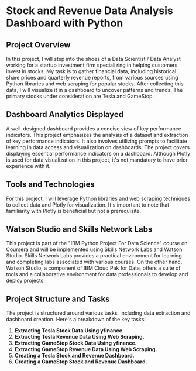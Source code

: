 # Stock and Revenue Data Analysis Dashboard with Python

## Project Overview
In this project, I will step into the shoes of a Data Scientist / Data Analyst working for a startup investment firm specializing in helping customers invest in stocks. My task is to gather financial data, including historical share prices and quarterly revenue reports, from various sources using Python libraries and web scraping for popular stocks. After collecting this data, I will visualize it in a dashboard to uncover patterns and trends. The primary stocks under consideration are Tesla and GameStop.

## Dashboard Analytics Displayed
A well-designed dashboard provides a concise view of key performance indicators. This project emphasizes the analysis of a dataset and extraction of key performance indicators. It also involves utilizing prompts to facilitate learning in data access and visualization on dashboards. The project covers displaying essential performance indicators on a dashboard. Although Plotly is used for data visualization in this project, it's not mandatory to have prior experience with it.

## Tools and Technologies
For this project, I will leverage Python libraries and web scraping techniques to collect data and Plotly for visualization. It's important to note that familiarity with Plotly is beneficial but not a prerequisite.

## Watson Studio and Skills Network Labs
This project is part of the "IBM Python Project For Data Science" course on Coursera and will be implemented using Skills Network Labs and Watson Studio. Skills Network Labs provides a practical environment for learning and completing labs associated with various courses. On the other hand, Watson Studio, a component of IBM Cloud Pak for Data, offers a suite of tools and a collaborative environment for data professionals to develop and deploy projects.

## Project Structure and Tasks
The project is structured around various tasks, including data extraction and dashboard creation. Here's a breakdown of the key tasks:
1. **Extracting Tesla Stock Data Using yfinance.**
2. **Extracting Tesla Revenue Data Using Web Scraping.**
3. **Extracting GameStop Stock Data Using yfinance.**
4. **Extracting GameStop Revenue Data Using Web Scraping.**
5. **Creating a Tesla Stock and Revenue Dashboard.**
6. **Creating a GameStop Stock and Revenue Dashboard.**
